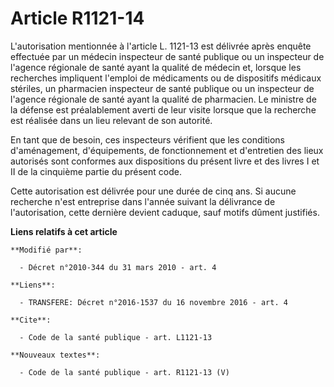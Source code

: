 # Article R1121-14

L'autorisation mentionnée à l'article L. 1121-13 est délivrée après enquête effectuée par un médecin inspecteur de santé
publique ou un inspecteur de l'agence régionale de santé ayant la qualité de médecin et, lorsque les recherches impliquent
l'emploi de médicaments ou de dispositifs médicaux stériles, un pharmacien inspecteur de santé publique ou un inspecteur de
l'agence régionale de santé ayant la qualité de pharmacien. Le ministre de la défense est préalablement averti de leur visite
lorsque que la recherche est réalisée dans un lieu relevant de son autorité. 

En tant que de besoin, ces inspecteurs vérifient que les conditions d'aménagement, d'équipements, de fonctionnement et
d'entretien des lieux autorisés sont conformes aux dispositions du présent livre et des livres I et II de la cinquième partie
du présent code. 

Cette autorisation est délivrée pour une durée de cinq ans. Si aucune recherche n'est entreprise dans l'année suivant la
délivrance de l'autorisation, cette dernière devient caduque, sauf motifs dûment justifiés.

**Liens relatifs à cet article**

	**Modifié par**:

	  - Décret n°2010-344 du 31 mars 2010 - art. 4

	**Liens**:

	  - TRANSFERE: Décret n°2016-1537 du 16 novembre 2016 - art. 4

	**Cite**:

	  - Code de la santé publique - art. L1121-13

	**Nouveaux textes**:

	  - Code de la santé publique - art. R1121-13 (V)
